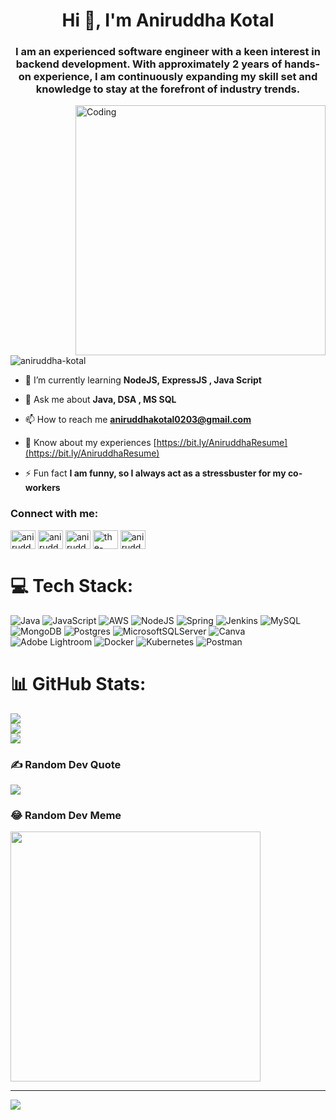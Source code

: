 <h1 align="center">Hi 👋, I'm Aniruddha Kotal</h1>
<h3 align="center">I am an experienced software engineer with a keen interest in backend development. With approximately 2 years of hands-on experience, I am continuously expanding my skill set and knowledge to stay at the forefront of industry trends.</h3>

<img align="right" alt="Coding" width="400" src="https://cdn.dribbble.com/users/116207...">

<p align="left"> <img src="https://komarev.com/ghpvc/?username=aniruddha-kotal&label=Profile%20views&color=0e75b6&style=flat" alt="aniruddha-kotal" /> </p>

- 🌱 I’m currently learning **NodeJS, ExpressJS , Java Script**

- 💬 Ask me about **Java, DSA , MS SQL**

- 📫 How to reach me **aniruddhakotal0203@gmail.com**

- 📄 Know about my experiences [https://bit.ly/AniruddhaResume](https://bit.ly/AniruddhaResume)

- ⚡ Fun fact **I am funny, so I always act as a stressbuster for my co-workers**

<h3 align="left">Connect with me:</h3>
<p align="left">
<a href="https://twitter.com/aniruddha_kotal" target="blank"><img align="center" src="https://raw.githubusercontent.com/rahuldkjain/github-profile-readme-generator/master/src/images/icons/Social/twitter.svg" alt="aniruddha_kotal" height="30" width="40" /></a>
<a href="https://linkedin.com/in/aniruddha-kotal" target="blank"><img align="center" src="https://raw.githubusercontent.com/rahuldkjain/github-profile-readme-generator/master/src/images/icons/Social/linked-in-alt.svg" alt="aniruddha-kotal" height="30" width="40" /></a>
<a href="https://fb.com/aniruddha kotal" target="blank"><img align="center" src="https://raw.githubusercontent.com/rahuldkjain/github-profile-readme-generator/master/src/images/icons/Social/facebook.svg" alt="aniruddha kotal" height="30" width="40" /></a>
<a href="https://instagram.com/the-xoy" target="blank"><img align="center" src="https://raw.githubusercontent.com/rahuldkjain/github-profile-readme-generator/master/src/images/icons/Social/instagram.svg" alt="the-xoy" height="30" width="40" /></a>
<a href="https://www.leetcode.com/aniruddhakotal0203" target="blank"><img align="center" src="https://raw.githubusercontent.com/rahuldkjain/github-profile-readme-generator/master/src/images/icons/Social/leet-code.svg" alt="aniruddhakotal0203" height="30" width="40" /></a>
</p>


# 💻 Tech Stack:
![Java](https://img.shields.io/badge/java-%23ED8B00.svg?style=flat&logo=openjdk&logoColor=white) ![JavaScript](https://img.shields.io/badge/javascript-%23323330.svg?style=flat&logo=javascript&logoColor=%23F7DF1E) ![AWS](https://img.shields.io/badge/AWS-%23FF9900.svg?style=flat&logo=amazon-aws&logoColor=white) ![NodeJS](https://img.shields.io/badge/node.js-6DA55F?style=flat&logo=node.js&logoColor=white) ![Spring](https://img.shields.io/badge/spring-%236DB33F.svg?style=flat&logo=spring&logoColor=white) ![Jenkins](https://img.shields.io/badge/jenkins-%232C5263.svg?style=flat&logo=jenkins&logoColor=white) ![MySQL](https://img.shields.io/badge/mysql-%2300000f.svg?style=flat&logo=mysql&logoColor=white) ![MongoDB](https://img.shields.io/badge/MongoDB-%234ea94b.svg?style=flat&logo=mongodb&logoColor=white) ![Postgres](https://img.shields.io/badge/postgres-%23316192.svg?style=flat&logo=postgresql&logoColor=white) ![MicrosoftSQLServer](https://img.shields.io/badge/Microsoft%20SQL%20Server-CC2927?style=flat&logo=microsoft%20sql%20server&logoColor=white) ![Canva](https://img.shields.io/badge/Canva-%2300C4CC.svg?style=flat&logo=Canva&logoColor=white) ![Adobe Lightroom](https://img.shields.io/badge/Adobe%20Lightroom-31A8FF.svg?style=flat&logo=Adobe%20Lightroom&logoColor=white) ![Docker](https://img.shields.io/badge/docker-%230db7ed.svg?style=flat&logo=docker&logoColor=white) ![Kubernetes](https://img.shields.io/badge/kubernetes-%23326ce5.svg?style=flat&logo=kubernetes&logoColor=white) ![Postman](https://img.shields.io/badge/Postman-FF6C37?style=flat&logo=postman&logoColor=white)
# 📊 GitHub Stats:
![](https://github-readme-stats.vercel.app/api?username=aniruddha-kotal&theme=dark&hide_border=false&include_all_commits=false&count_private=false)<br/>
![](https://github-readme-streak-stats.herokuapp.com/?user=aniruddha-kotal&theme=dark&hide_border=false)<br/>
![](https://github-readme-stats.vercel.app/api/top-langs/?username=aniruddha-kotal&theme=dark&hide_border=false&include_all_commits=false&count_private=false&layout=compact)

### ✍️ Random Dev Quote
![](https://quotes-github-readme.vercel.app/api?type=horizontal&theme=radical)

### 😂 Random Dev Meme
<img src='https://randommeme-five.vercel.app/' style="height: 400px;"/>

---
[![](https://visitcount.itsvg.in/api?id=aniruddha-kotal&icon=0&color=0)](https://visitcount.itsvg.in)

<!-- Proudly created with GPRM ( https://gprm.itsvg.in ) -->
